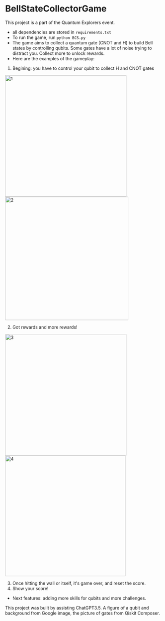 # BellStateCollectorGame
This project is a part of the Quantum Explorers event.

- all dependencies are stored in `requirements.txt`
- To run the game, run `python BCS.py`
- The game aims to collect a quantum gate (CNOT and H) to build Bell states by controlling qubits. Some gates have a lot of noise trying to distract you. Collect more to unlock rewards.
- Here are the examples of the gameplay:
1. Begining: you have to control your qubit to collect H and CNOT gates
<img width="390" alt="1" src="https://github.com/wkokaew/BellStateCollectorGame/assets/108566311/18dfec68-d3e3-44a1-be2f-930682159e2c">
<img width="396" alt="2" src="https://github.com/wkokaew/BellStateCollectorGame/assets/108566311/1a396b95-03e2-467b-8370-a8de87d77d46">

2. Got rewards and more rewards!
<img width="390" alt="3" src="https://github.com/wkokaew/BellStateCollectorGame/assets/108566311/d76a83ba-d4af-4c2b-8931-67ae714d8ffe">
<img width="387" alt="4" src="https://github.com/wkokaew/BellStateCollectorGame/assets/108566311/09f3ef9a-5cea-4ca3-91c1-4c88f13a9e10">

3. Once hitting the wall or itself, it's game over, and reset the score.
4. Show your score!

- Next features: adding more skills for qubits and more challenges.

This project was built by assisting ChatGPT3.5. A figure of a qubit and background from Google image, the picture of gates from Qiskit Composer.

